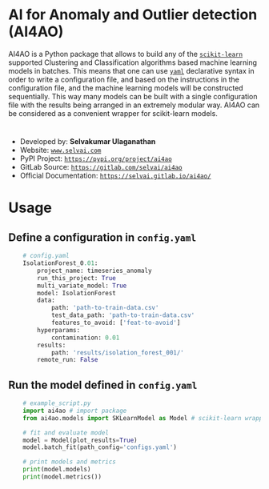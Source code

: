 # **AI for Anomaly and Outlier detection (AI4AO)** 

AI4AO is a Python package that allows to build any of the 
[`scikit-learn`](https://scikit-learn.org/stable/) supported Clustering and Classification algorithms
based machine learning models in batches. This means that one can use [`yaml`](https://yaml.org) declarative
syntax in order to write a configuration file, and based on the instructions in the configuration file, and the 
machine learning models will be constructed sequentially. This way many models can be built with a single configuration 
file with the results being arranged in an extremely modular way. AI4AO can be considered as a convenient wrapper for
scikit-learn models.



#
* Developed by: **Selvakumar Ulaganathan**
* Website: [`www.selvai.com`](https://www.selvai.com)
* PyPI Project: [`https://pypi.org/project/ai4ao`](https://pypi.org/project/ai4ao)
* GitLab Source: [`https://gitlab.com/selvai/ai4ao`](https://gitlab.com/selvai/ai4ao)
* Official Documentation: [`https://selvai.gitlab.io/ai4ao/`](https://selvai.gitlab.io/ai4ao/)
#

# **Usage**

## Define a configuration in ``config.yaml``
```python
    # config.yaml
    IsolationForest_0.01:
        project_name: timeseries_anomaly
        run_this_project: True
        multi_variate_model: True
        model: IsolationForest
        data:
            path: 'path-to-train-data.csv'
            test_data_path: 'path-to-train-data.csv'
            features_to_avoid: ['feat-to-avoid']
        hyperparams:
            contamination: 0.01
        results:
            path: 'results/isolation_forest_001/'
        remote_run: False
```
    


## Run the model defined in ``config.yaml``
```python
    # example_script.py
    import ai4ao # import package 
    from ai4ao.models import SKLearnModel as Model # scikit-learn wrapper 

    # fit and evaluate model
    model = Model(plot_results=True)
    model.batch_fit(path_config='configs.yaml')

    # print models and metrics
    print(model.models)
    print(model.metrics())
```
#